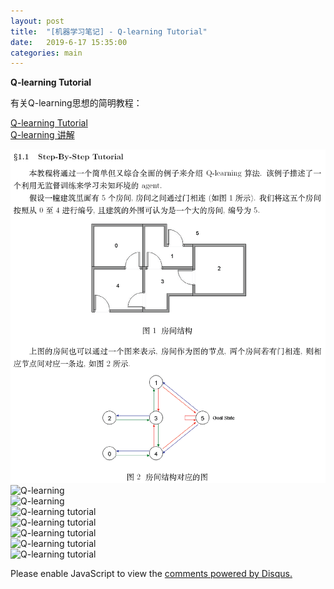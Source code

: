```yaml
---
layout: post
title:  "[机器学习笔记] - Q-learning Tutorial"
date:   2019-6-17 15:35:00
categories: main
---
```

**Q-learning Tutorial**
<br>

有关Q-learning思想的简明教程：<br>

[Q-learning Tutorial](https://blog.csdn.net/itplus/article/details/9361915)<br>
[Q-learning 讲解](https://www.zhihu.com/question/26408259)<br>

![Q-learning](/photos/graphics/Q-learning_tutorial-1.jpg)<br>
![Q-learning](http://github.com/infonetlijian/Blog_demo/tree/gh-pages/photos/graphics/Q-learning_tutorial-2.png)<br>
![Q-learning](https://github.com/infonetlijian/Blog_demo/tree/gh-pages/photos/graphics/Q-learning_tutorial-3.png)<br>
![Q-learning tutorial](https://github.com/infonetlijian/Blog_demo/tree/gh-pages/photos/graphics/Q-learning_tutorial-4.png)<br>
![Q-learning tutorial](https://github.com/infonetlijian/Blog_demo/tree/gh-pages/photos/graphics/Q-learning_tutorial-5.jpg)<br>
![Q-learning tutorial](https://github.com/infonetlijian/Blog_demo/tree/gh-pages/photos/graphics/Q-learning_tutorial-6.jpg)<br>
![Q-learning tutorial](https://github.com/infonetlijian/Blog_demo/tree/gh-pages/photos/graphics/Q-learning_tutorial-7.jpg)<br>
![Q-learning tutorial](https://github.com/infonetlijian/Blog_demo/tree/gh-pages/photos/graphics/Q-learning_tutorial-8.jpg)<br>




<div id="disqus_thread"></div>
<script>

/**
*  RECOMMENDED CONFIGURATION VARIABLES: EDIT AND UNCOMMENT THE SECTION BELOW TO INSERT DYNAMIC VALUES FROM YOUR PLATFORM OR CMS.
*  LEARN WHY DEFINING THESE VARIABLES IS IMPORTANT: https://disqus.com/admin/universalcode/#configuration-variables*/
/*
var disqus_config = function () {
this.page.url = PAGE_URL;  // Replace PAGE_URL with your page's canonical URL variable
this.page.identifier = PAGE_IDENTIFIER; // Replace PAGE_IDENTIFIER with your page's unique identifier variable
};
*/
(function() { // DON'T EDIT BELOW THIS LINE
var d = document, s = d.createElement('script');
s.src = 'https://nathendrake.disqus.com/embed.js';
s.setAttribute('data-timestamp', +new Date());
(d.head || d.body).appendChild(s);
})();
</script>
<noscript>Please enable JavaScript to view the <a href="https://disqus.com/?ref_noscript">comments powered by Disqus.</a></noscript>

<br>
<br>

<script>
  (function(i,s,o,g,r,a,m){i['GoogleAnalyticsObject']=r;i[r]=i[r]||function(){
  (i[r].q=i[r].q||[]).push(arguments)},i[r].l=1*new Date();a=s.createElement(o),
  m=s.getElementsByTagName(o)[0];a.async=1;a.src=g;m.parentNode.insertBefore(a,m)
  })(window,document,'script','https://www.google-analytics.com/analytics.js','ga');

  ga('create', 'UA-101909927-1', 'auto');
  ga('send', 'pageview');

</script>

